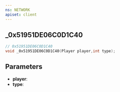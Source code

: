 ```yaml
---
ns: NETWORK
apiset: client
---
```

## _0x51951DE06C0D1C40

```c
// 0x51951DE06C0D1C40
void _0x51951DE06C0D1C40(Player player,int type);
```


## Parameters
* **player**:
* **type**:



